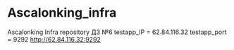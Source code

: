 # Ascalonking_infra
Ascalonking Infra repository
ДЗ №6
testapp_IP = 62.84.116.32
testapp_port = 9292
http://62.84.116.32:9292
